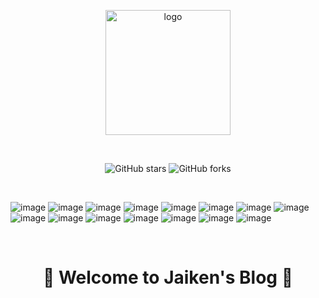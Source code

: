 <p align="center">
  <a href="https://jaikenwong.github.io/" target="_blank" rel="noopener noreferrer">
    <img width="200" src="https://github.com/JaikenWong/jaikenwong.github.io/blob/main/images/niubi.png?raw=true" alt="logo" />
  </a>
</p>
<br/>
<p align="center">
  <img alt="GitHub stars" src="https://img.shields.io/github/stars/JaikenWong/jaikenwong.github.io?style=flat-square&logo=github&color=616ae5">
  <img alt="GitHub forks" src="https://img.shields.io/github/forks/JaikenWong/jaikenwong.github.io?style=flat-square&logo=github&color=616ae5">
</p>
<br/>
<p align="center>
  <img alt="image" src="https://img.shields.io/badge/操作系统-blue.svg"> <img alt="image" src="https://img.shields.io/badge/场景面试-red.svg"> <img alt="image" src="https://img.shields.io/badge/Rust语言-blue.svg"> <img alt="image" src="https://img.shields.io/badge/OpenAI-red.svg"> <img alt="image" src="https://img.shields.io/badge/实战项目-blue.svg"> <img alt="image" src="https://img.shields.io/badge/Java语言-red.svg"> <img alt="image" src="https://img.shields.io/badge/Python语言-blue.svg"> <img alt="image" src="https://img.shields.io/badge/GO语言-blue.svg"> <img alt="image" src="https://img.shields.io/badge/算法专栏-red.svg"> <img alt="image" src="https://img.shields.io/badge/WebUI-blue.svg"> <img alt="image" src="https://img.shields.io/badge/开发工具-red.svg"> <img alt="image" src="https://img.shields.io/badge/分布式-blue.svg"> <img alt="image" src="https://img.shields.io/badge/微服务-red.svg"> <img alt="image" src="https://img.shields.io/badge/云原生-blue.svg"> <img alt="image" src="https://img.shields.io/badge/数据库-red.svg"> <img alt="image" src="https://img.shields.io/badge/技术拓展-green.svg">
</p>
<br/>

<div align="center">

# 🚀 Welcome to **Jaiken's Blog** 🚀

</div>
